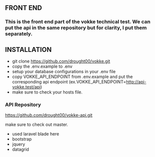 ## FRONT END

### This is the front end part of the vokke technical test. We can put the api in the same repository but for clarity, I put them separately.

## INSTALLATION

- git clone https://github.com/drought00/vokke.git
- copy the .env.example to .env
- setup your database configurations in your .env file
- copy VOKKE_API_ENDPOINT from .env.example and put the corresponding api endpoint (ex.VOKKE_API_ENDPOINT=http://api-vokke.test/api)
- make sure to check your hosts file.

### API Repository
https://github.com/drought00/vokke-api.git

make sure to check out master.

- used laravel blade here
- bootstrap
- jquery
- datagrid
